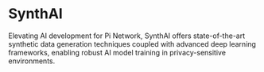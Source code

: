 # SynthAI
Elevating AI development for Pi Network, SynthAI offers state-of-the-art synthetic data generation techniques coupled with advanced deep learning frameworks, enabling robust AI model training in privacy-sensitive environments.
